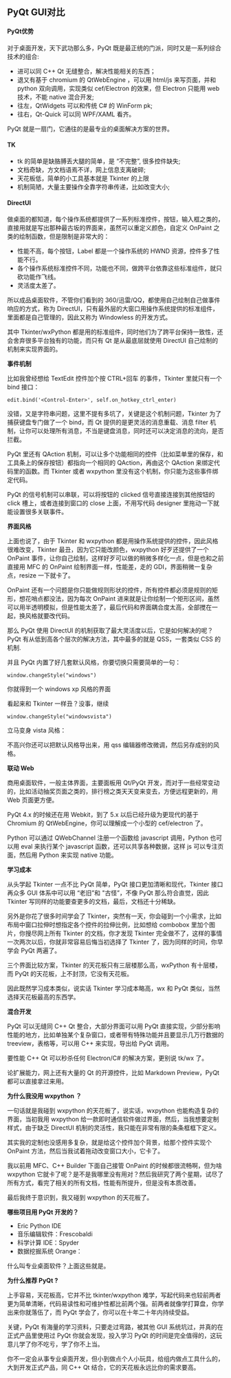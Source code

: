 ## PyQt GUI对比

#### PyQt优势

对于桌面开发，天下武功那么多，PyQt 既是最正统的门派，同时又是一系列综合技术的组合:

- 进可以同 C++ Qt 无缝整合，解决性能相关的东西；
- 退又有基于 chromium 的 QtWebEngine ，可以用 html/js 来写页面，并和 python 双向调用，实现类似 cef/Electron 的效果，但 Electron 只能用 web 技术，不能 native 混合开发;
- 往左，QtWidgets 可以和传统 C# 的 WinForm pk;
- 往右，Qt-Quick 可以同 WPF/XAML 看齐。

PyQt 就是一扇门，它通往的是最专业的桌面解决方案的世界。

#### TK

- tk 的简单是缺胳膊丢大腿的简单，是 “不完整”, 很多控件缺失;
- 文档奇缺，方文档语焉不详，网上信息支离破碎;
- 天花板低，简单的小工具基本就是 Tkinter 的上限
- 机制简陋，大量主要操作全靠字符串传递，比如改变大小;

#### DirectUI

做桌面的都知道，每个操作系统都提供了一系列标准控件，按钮，输入框之类的，直接用就是写出那种最古坂的界面来，虽然可以重定义颜色，自定义 OnPaint 之类的绘制函数，但是限制是非常大的：

- 性能不高，每个按钮，Label 都是一个操作系统的 HWND 资源，控件多了性能不行。
- 各个操作系统标准控件不同，功能也不同，做跨平台依靠这些标准组件，就只砍功能作飞线。
- 灵活度太差了。

所以成品桌面软件，不管你们看到的 360/迅雷/QQ，都使用自己绘制自己做事件响应的方式，称为 DirectUI，只有最外层的大窗口用操作系统提供的标准组件，里面都是自己管理的，因此又称为 Windowless 的开发方式。

其中 Tkinter/wxPython 都是用的标准组件，同时他们为了跨平台保持一致性，还会舍弃很多平台独有的功能，而只有 Qt 是从最底层就使用 DirectUI 自己绘制的机制来实现界面的。

**事件机制**

比如我曾经想给 TextEdit 控件加个按 CTRL+回车 的事件，Tkinter 里就只有一个 bind 接口：

```python3
edit.bind('<Control-Enter>', self.on_hotkey_ctrl_enter)
```

没错，又是字符串问题，这里不提有多坑了，关键是这个机制问题，Tkinter 为了捕获键盘专门做了一个 bind，而 Qt 提供的是更灵活的消息重载、消息 filter 机制，让你可以处理所有消息，不当是键盘消息，同时还可以决定消息的流向，是否拦截。

PyQt 里还有 QAction 机制，可以让多个功能相同的控件（比如菜单里的保存，和工具条上的保存按钮）都指向一个相同的 QAction，再由这个 QAction 来绑定代码里的函数。而 Tkinter 或者 wxpython 里没有这个机制，你只能为这些事件绑定代码。

PyQt 的信号机制可以串联，可以将按钮的 clicked 信号直接连接到其他按钮的 click 槽上，或者连接到窗口的 close 上面，不用写代码 designer 里拖动一下就能设置很多关联事件。

**界面风格**

上面也说了，由于 Tkinter 和 wxpython 都是用操作系统提供的控件，因此风格很难改变，Tkinter 最丑，因为它只能改颜色，wxpython 好歹还提供了一个 OnPaint 事件，让你自己绘制，这样好歹可以做的稍微多样化一点，但是也和之前直接用 MFC 的 OnPaint 绘制界面一样，性能差，走的 GDI，界面稍微一复杂点，resize 一下就卡了。

OnPaint 还有一个问题是你只能做规则形状的控件，所有控件都必须是规则的矩形，想花哨点都没法，因为每次 OnPaint 进来就是让你绘制一个矩形区间，虽然可以用半透明模拟，但是性能太差了，最后代码和界面耦合度太高，全部搅在一起，换风格就要改代码。

那么 PyQt 使用 DirectUI 的机制获取了最大灵活度以后，它是如何解决的呢？PyQt 有从低到高各个层次的解决方法，其中最多的就是 QSS，一套类似 CSS 的机制.

并且 PyQt 内置了好几套默认风格，你要切换只需要简单的一句：

```python3
window.changeStyle("windows")
```

你就得到一个 windows xp 风格的界面

看起来和 Tkinter 一样丑？没事，继续

```python3
window.changeStyle("windowsvista")
```

立马变身 vista 风格：

不高兴你还可以把默认风格导出来，用 qss 编辑器修改微调，然后另存成别的风格。

**联动 Web**

商用桌面软件，一般主体界面，主要面板用 Qt/PyQt 开发，而对于一些经常变动的，比如活动抽奖页面之类的，排行榜之类天天变来变去，方便远程更新的，用 Web 页面更方便。

PyQt 4.x 的时候还在用 Webkit，到了 5.x 以后已经升级为更现代的基于 Chromium 的 QtWebEngine，你可以理解成一个小型的 cef/electron 了。

Python 可以通过 QWebChannel 注册一个函数给 javascript 调用，Python 也可以用 eval 来执行某个 javascript 函数，还可以共享各种数据，这样 js 可以专注页面，然后用 Python 来实现 native 功能。

**学习成本**

从头学起 Tkinter 一点不比 PyQt 简单，PyQt 接口更加清晰和现代，Tkinter 接口再众多 GUI 体系中可以用 “老旧”和 "古怪”，不像 PyQt 那么符合直觉，因此 Tkinter 写同样的功能要查更多的文档，最后，文档还十分稀缺。

另外是你花了很多时间学会了 Tkinter，突然有一天，你会碰到一个小需求，比如布局中窗口拉伸时想指定各个控件的拉伸比例，比如想给 combobox 里加个图片，你搜尽网上所有 Tkinter 的文档，你才发现 Tkinter 完全做不了，这样的事情一次两次以后，你就非常容易后悔当初选择了 Tkinter 了，因为同样的时间，你早学会 PyQt 两遍了。

三个界面比较方案，Tkinter 的天花板只有三层楼那么高，wxPython 有十层楼，而 PyQt 的天花板，上不封顶，它没有天花板。

因此既然学习成本类似，说实话 Tkinter 学习成本略高，wx 和 PyQt 类似，当然选择天花板最高的东西学。

**混合开发**

PyQt 可以无缝同 C++ Qt 整合，大部分界面可以用 PyQt 直接实现，少部分影响性能的地方，比如单独某个复杂窗口，或者带有特殊功能并且要显示几万行数据的 treeview，表格等，可以用 C++ 来实现，导出给 PyQt 调用。

要性能 C++ Qt 可以秒杀任何 Electron/C# 的解决方案，更别说 tk/wx 了。

论扩展能力，网上还有大量的 Qt 的开源控件，比如 Markdown Preview，PyQt 都可以直接拿过来用。

**为什么我没用 wxpython ？**

一句话就是我碰到 wxpython 的天花板了，说实话，wxpython 也能构造复杂的界面，当初我用 wxpython 给一款即时通信软件做过界面，然后，当我想要定制样式，由于缺乏 DirectUI 机制的灵活性，我只能在非常有限的条条框框下定义。

其实我的定制也没感用多复杂，就是给这个控件加个背景，给那个控件实现个 OnPaint 方法，然后当我试着拖动改变窗口大小，它卡了。

我以前用 MFC、C++ Builder 下面自己接管 OnPaint 的时候都很流畅啊，但为啥 wxpython 它就卡了呢？是不是我哪里没有用对？然后我研究了两个星期，试尽了所有方式，看完了相关的所有文档，性能有所提升，但是没有本质改善。

最后我终于意识到，我又碰到 wxpython 的天花板了。

**哪些项目用 PyQt 开发的？** 

- Eric Python IDE
- 音乐编辑软件：Frescobaldi
- 科学计算 IDE：Spyder
- 数据挖掘系统 Orange：

什么叫专业桌面软件？上面这些就是。

**为什么推荐 PyQt ?**

上手容易，天花板高，它并不比 tkinter/wxpython 难学，写起代码来也较前两者更为简单清晰，代码易读性和可维护性都比前两个强。前两者就像学打算盘，你学出来你就落伍了，而 PyQt 学会了，你可以在十年二十年内持续受益。

关键，PyQt 有海量的学习资料，只要走过弯路，被其他 GUI 系统坑过，并真的在正式产品里使用过 PyQt 你就会发现，投入学习 PyQt 的时间是完全值得的，这玩意儿学了你不吃亏，学了你不上当。

你不一定会从事专业桌面开发，但小到做点个人小玩具，给组内做点工具什么的，大到开发正式产品，同 C++ Qt 结合，它的天花板永远比你的需求要高。